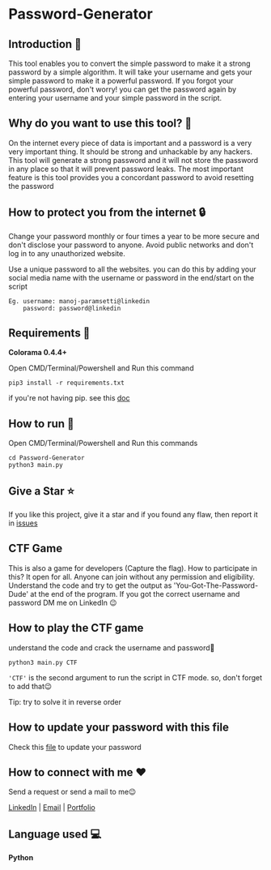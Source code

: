 # Password-Generator
## Introduction 📣
This tool enables you to convert the simple password to make it a strong password by a simple algorithm. It will take your username and gets your simple password to make it a powerful password. If you forgot your powerful password, don't worry! you can get the password again by entering your username and your simple password in the script.

## Why do you want to use this tool? 💭 
On the internet every piece of data is important and a password is a very very important thing. It should be strong and unhackable by any hackers. This tool will generate a strong password and it will not store the password in any place so that it will prevent password leaks. The most important feature is this tool provides you a concordant password to avoid resetting the password

## How to protect you from the internet 🔒
Change your password monthly or four times a year to be more secure and don't disclose your password to anyone. Avoid public networks and don't log in to any unauthorized website. 

Use a unique password to all the websites. you can do this by adding your social media name with the username or password in the end/start on the script

    Eg. username: manoj-paramsetti@linkedin
        password: password@linkedin
## Requirements 📜
**Colorama 0.4.4+**

Open CMD/Terminal/Powershell and Run this command
```
pip3 install -r requirements.txt
```
if you're not having pip. see this [doc](https://pip.pypa.io/en/stable/installing/)

## How to run 🚀
Open CMD/Terminal/Powershell and Run this commands
```
cd Password-Generator
python3 main.py
```
## Give a Star ⭐
If you like this project, give it a star and if you found any flaw, then report it in [issues](https://github.com/Manoj-Paramsetti/Password-Generator/issues)

## CTF Game
This is also a game for developers (Capture the flag). How to participate in this? It open for all. Anyone can join without any permission and eligibility. Understand the code and try to get the output as 'You-Got-The-Password-Dude' at the end of the program. If you got the correct username and password DM me on LinkedIn 😉

## How to play the CTF game
understand the code and crack the username and password🥳 <br>
```
python3 main.py CTF
```
`'CTF'` is the second argument to run the script in CTF mode. so, don't forget to add that😉

Tip: try to solve it in reverse order

## How to update your password with this file
Check this [file](https://github.com/Manoj-Paramsetti/Password-Generator/blob/main/UPDATE_PASSWORD.md) to update your password
## How to connect with me ❤️
Send a request or send a mail to me😉

[LinkedIn](https://www.linkedin.com/in/manoj-paramsetti/) | [Email](mailto:paramsetti.manoj@gmail.com) |  [Portfolio](http://manoj-paramsetti.github.io)

## Language used 💻
**Python**
